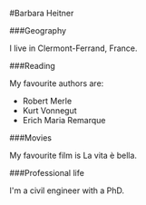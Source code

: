 #Barbara Heitner

###Geography

I live in Clermont-Ferrand, France.

###Reading

My favourite authors are:
- Robert Merle
- Kurt Vonnegut
- Erich Maria Remarque

###Movies

My favourite film is La vita è bella.

###Professional life

I'm a civil engineer with a PhD.
